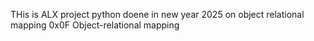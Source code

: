 THis is ALX project python doene in new year 2025
on object relational mapping 0x0F Object-relational mapping
